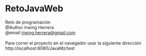 # RetoJavaWeb
Reto de programación<br>
@Author Irwing Herrera<br>
@email irwing.herrera@gmail.com<br>
<br>
Para correr el proyecto en el navegador usar la siguiente dirección<br>
http://localhost:8080/JavaMz/test 
